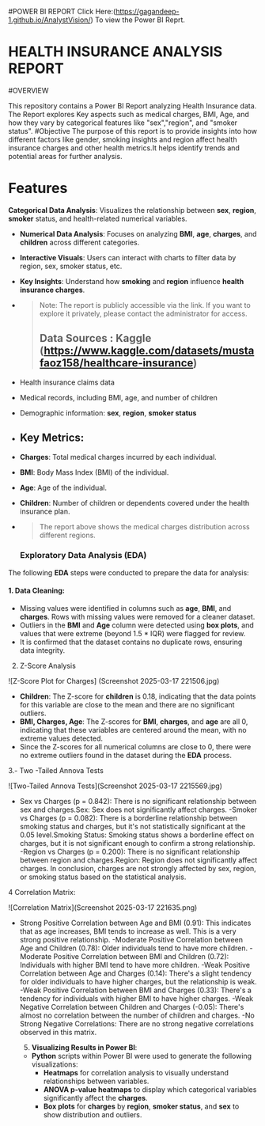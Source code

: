 #POWER BI REPORT
Click Here:(https://gagandeep-1.github.io/AnalystVision/) To view the Power BI Reprt.
# HEALTH INSURANCE ANALYSIS REPORT
#OVERVIEW



This repository contains a Power BI Report analyzing Health Insurance data. The Report explores Key aspects such as medical charges, BMI, Age, and how they vary by 
categorical features like "sex","region", and "smoker status".
#Objective
The purpose of this report is to provide insights into how different factors like gender, smoking insights and region affect health insurance charges and other health 
metrics.It helps identify trends and potential areas for further analysis.
# Features
 **Categorical Data Analysis**: Visualizes the relationship between **sex**, **region**, **smoker** status, and health-related numerical variables.
- **Numerical Data Analysis**: Focuses on analyzing **BMI**, **age**, **charges**, and **children** across different categories.
- **Interactive Visuals**: Users can interact with charts to filter data by region, sex, smoker status, etc.
- **Key Insights**: Understand how **smoking** and **region** influence **health insurance charges**.

- > Note: The report is publicly accessible via the link. If you want to explore it privately, please contact the administrator for access.
  >
  > ## Data Sources : Kaggle (https://www.kaggle.com/datasets/mustafaoz158/healthcare-insurance)
- Health insurance claims data
- Medical records, including BMI, age, and number of children
- Demographic information: **sex**, **region**, **smoker status**

- ## Key Metrics:
- **Charges**: Total medical charges incurred by each individual.
- **BMI**: Body Mass Index (BMI) of the individual.
- **Age**: Age of the individual.
- **Children**: Number of children or dependents covered under the health insurance plan.
- > The report above shows the medical charges distribution across different regions.
  


  ### Exploratory Data Analysis (EDA)
The following **EDA** steps were conducted to prepare the data for analysis:

#### 1. **Data Cleaning**:
   - Missing values were identified in columns such as **age**, **BMI**, and **charges**. Rows with missing values were removed for a cleaner dataset.
   - Outliers in the **BMI** and **Age** column were detected using **box plots**, and values that were extreme (beyond 1.5 * IQR) were flagged for review.
   - It is confirmed that the dataset contains no duplicate rows, ensuring data integrity.

 2. Z-Score Analysis



![Z-Score Plot for Charges] (Screenshot 2025-03-17 221506.jpg)
- **Children**: The Z-score for **children** is 0.18, indicating that the data points for this variable are close to the mean and there are no significant outliers.
- **BMI, Charges, Age**: The Z-scores for **BMI**, **charges**, and **age** are all 0, indicating that these variables are centered around the mean, with no extreme values detected.
- Since the Z-scores for all numerical columns are close to 0, there were no extreme outliers found in the dataset during the **EDA** process.

3.- Two -Tailed Annova Tests



![Two-Tailed Annova Tests](Screenshot 2025-03-17 2215569.jpg)
- Sex vs Charges (p = 0.842): There is no significant relationship between sex and charges.Sex: Sex does not significantly affect charges.
-Smoker vs Charges (p = 0.082): There is a borderline relationship between smoking status and charges, but it's not statistically significant at the 0.05 level.Smoking Status: Smoking status shows a borderline effect on charges, but it is not significant enough to confirm a strong relationship.
-Region vs Charges (p = 0.200): There is no significant relationship between region and charges.Region: Region does not significantly affect charges.
In conclusion, charges are not strongly affected by sex, region, or smoking status based on the statistical analysis.


4 Correlation Matrix:

 
 
 ![Correlation Matrix](Screenshot 2025-03-17 221635.png)
- Strong Positive Correlation between Age and BMI (0.91): This indicates that as age increases, BMI tends to increase as well. This is a very strong positive relationship.
 -Moderate Positive Correlation between Age and Children (0.78): Older individuals tend to have more children.
 -Moderate Positive Correlation between BMI and Children (0.72): Individuals with higher BMI tend to have more children.
 -Weak Positive Correlation between Age and Charges (0.14): There's a slight tendency for older individuals to have higher charges, but the relationship is weak.
 -Weak Positive Correlation between BMI and Charges (0.33): There's a  tendency for individuals with higher BMI to have higher charges.
 -Weak Negative Correlation between Children and Charges (-0.05): There's almost no correlation between the number of children and charges.
 -No Strong Negative Correlations: There are no strong negative correlations observed in this matrix.

   5. **Visualizing Results in Power BI**:
   - **Python** scripts within Power BI were used to generate the following visualizations:
     - **Heatmaps** for correlation analysis to visually understand relationships between variables.
     - **ANOVA p-value heatmaps** to display which categorical variables significantly affect the **charges**.
     - **Box plots** for **charges** by **region**, **smoker status**, and **sex** to show distribution and outliers.

